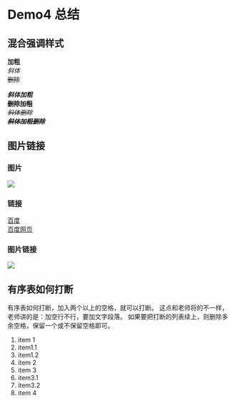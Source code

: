 # Demo4 总结

## 混合强调样式
**加粗**  
*斜体*    
~~删除~~

***斜体加粗***  
~~**删除加粗**~~  
*~~斜体删除~~*  
***~~斜体加粗删除~~***

## 图片链接

### 图片
![][baidu_logo]

### 链接
[百度][baidu]  
[百度网页][baidu]

### 图片链接
[![][baidu_logo]][baidu]

## 有序表如何打断
有序表如何打断，加入两个以上的空格，就可以打断。
这点和老师将的不一样，老师讲的是：加空行不行，要加文字段落。
如果要把打断的列表续上，则删除多余空格，保留一个或不保留空格即可。  


1. item 1  
  1. item1.1
  2. item1.2
2. item 2
3. item 3
  2. item3.1
  3. item3.2
4. item 4



<!--定义链接和图片的引用-->
[baidu_logo]: https://www.baidu.com/img/PCtm_d9c8750bed0b3c7d089fa7d55720d6cf.png
[baidu]: https://www.baidu.com